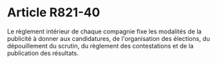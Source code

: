 # Article R821-40

Le règlement intérieur de chaque compagnie fixe les modalités de la publicité à donner aux candidatures, de l'organisation des élections, du dépouillement du scrutin, du règlement des contestations et de la publication des résultats.